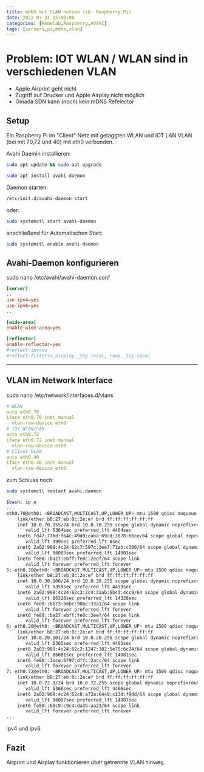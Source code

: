 ```yaml
---
title: mDNS mit VLAN nutzen (zb. Raspberry Pi)
date: 2022-07-31 15:00:00
categories: [Homelab,Raspberry,AVAHI]
tags: [servers,pi,mdns,vlan]
---
```


# Problem: IOT WLAN / WLAN sind in verschiedenen VLAN

- Apple Airprint geht nicht
- Zugriff auf Drucker und Apple Airplay nicht möglich
- Omada SDN kann (noch) kein mDNS Refelector

## Setup

Ein Raspberry Pi im "Client" Netz mit getaggten WLAN und IOT LAN VLAN (bei mit 70,72 und 40) mit eth0 verbunden.

Avahi Daemin installieren:
```bash
sudo apt update && sudo apt upgrade

sudo apt install avahi-daemon
```

Daemon starten:
```bash
/etc/init.d/avahi-daemon start
```
oder:
```bash
sudo systemctl start avahi-daemon
```
anschließend für Automatischen Start:
```bash
sudo systemctl enable avahi-daemon
```
## Avahi-Daemon konfigurieren
sudo nano /etc/avahi/avahi-daemon.conf
```conf
[server]
..
use-ipv4=yes
use-ipv6=yes
..

[wide-area]
enable-wide-area=yes

[reflector]
enable-reflector=yes
#reflect-ipv=no
#reflect-filters=_airplay._tcp.local,_raop._tcp.local

```
---
## VLAN im Network Interface
sudo nano /etc/network/interfaces.d/vlans
```yml
# WLAN
auto eth0.70
iface eth0.70 inet manual
  vlan-raw-device eth0
# IOT WLAN/LAN
auto eth0.72
iface eth0.72 inet manual
  vlan-raw-device eth0
# Client VLAN
auto eth0.40
iface eth0.40 inet manual
  vlan-raw-device eth0
```

zum Schluss noch:
```bash
sudo systemctl restart avahi.daemon
```

```bash
$bash: ip a
...
eth0.70@eth0: <BROADCAST,MULTICAST,UP,LOWER_UP> mtu 1500 qdisc noqueue state UP group default qlen 1000
    link/ether b8:27:eb:0c:2e:ef brd ff:ff:ff:ff:ff:ff
    inet 10.0.70.155/24 brd 10.0.70.255 scope global dynamic noprefixroute eth0.70
       valid_lft 5364sec preferred_lft 4464sec
    inet6 fd47:776d:f64c:49d0:caba:69cd:3878:66ce/64 scope global deprecated dynamic mngtmpaddr noprefixroute 
       valid_lft 999sec preferred_lft 0sec
    inet6 2a02:908:4c24:62c7:597c:3ee7:71ab:c300/64 scope global dynamic mngtmpaddr noprefixroute 
       valid_lft 86003sec preferred_lft 14003sec
    inet6 fe80::ba27:ebff:fe0c:2eef/64 scope link 
       valid_lft forever preferred_lft forever
5: eth0.30@eth0: <BROADCAST,MULTICAST,UP,LOWER_UP> mtu 1500 qdisc noqueue state UP group default qlen 1000
    link/ether b8:27:eb:0c:2e:ef brd ff:ff:ff:ff:ff:ff
    inet 10.0.30.100/24 brd 10.0.30.255 scope global dynamic noprefixroute eth0.30
       valid_lft 5359sec preferred_lft 4459sec
    inet6 2a02:908:4c24:62c3:2c4:3aab:6b43:4cc9/64 scope global dynamic mngtmpaddr noprefixroute 
       valid_lft 86328sec preferred_lft 14328sec
    inet6 fe80::6b73:b6bc:98bc:33a1/64 scope link 
       valid_lft forever preferred_lft forever
    inet6 fe80::ba27:ebff:fe0c:2eef/64 scope link 
       valid_lft forever preferred_lft forever
6: eth0.20@eth0: <BROADCAST,MULTICAST,UP,LOWER_UP> mtu 1500 qdisc noqueue state UP group default qlen 1000
    link/ether b8:27:eb:0c:2e:ef brd ff:ff:ff:ff:ff:ff
    inet 10.0.20.101/24 brd 10.0.20.255 scope global dynamic noprefixroute eth0.20
       valid_lft 5365sec preferred_lft 4465sec
    inet6 2a02:908:4c24:62c2:1247:382:5e75:6c24/64 scope global dynamic mngtmpaddr noprefixroute 
       valid_lft 86081sec preferred_lft 14081sec
    inet6 fe80::3ace:6f97:dffc:2acc/64 scope link 
       valid_lft forever preferred_lft forever
7: eth0.72@eth0: <BROADCAST,MULTICAST,UP,LOWER_UP> mtu 1500 qdisc noqueue state UP group default qlen 1000
    link/ether b8:27:eb:0c:2e:ef brd ff:ff:ff:ff:ff:ff
    inet 10.0.72.3/24 brd 10.0.72.255 scope global dynamic noprefixroute eth0.72
       valid_lft 5366sec preferred_lft 4466sec
    inet6 2a02:908:4c24:62c8:a73a:6449:c13d:f9dd/64 scope global dynamic mngtmpaddr noprefixroute 
       valid_lft 86087sec preferred_lft 14087sec
    inet6 fe80::68c9:c9c4:da3b:aa23/64 scope link 
       valid_lft forever preferred_lft forever
...
```
ipv4 und ipv6

## Fazit
Airprint und Airplay funktionieren über getrennte VLAN hinweg.